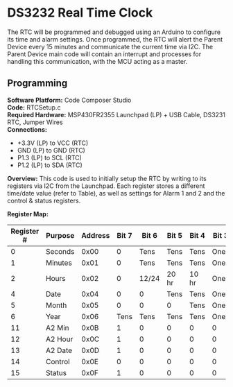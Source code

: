 # DS3232 Real Time Clock
The RTC will be programmed and debugged using an Arduino to configure its time and alarm settings. Once programmed, the RTC will alert the Parent Device every 15 minutes and communicate the current time via I2C. The Parent Device main code will contain an interrupt and processes for handling this communication, with the MCU acting as a master.


## Programming

**Software Platform:** Code Composer Studio \
**Code:** RTCSetup.c \
**Required Hardware:** MSP430FR2355 Launchpad (LP) + USB Cable, DS3231 RTC, Jumper Wires \
**Connections:**
- +3.3V (LP) to VCC (RTC) 
- GND (LP) to GND (RTC) 
- P1.3 (LP) to SCL (RTC) 
- P1.2 (LP) to SDA (RTC)
  
**Overview:** 
This code is used to initially setup the RTC by writing to its registers via I2C from the Launchpad. Each register stores a different time/date value (refer to Table), as well as settings for Alarm 1 and 2 and the control & status registers. 

**Register Map:**

| Register # | Purpose | Address | Bit 7 | Bit 6 | Bit 5 | Bit 4 | Bit 3 | Bit 2 | Bit 1 | Bit 0 |
|------------|---------|---------|-------|-------|-------|-------|-------|-------|-------|-------|
|      0     | Seconds |  0x00   |   0   | Tens  | Tens  | Tens  | Ones  | Ones  | Ones  | Ones  |
|      1     | Minutes |  0x01   |   0   | Tens  | Tens  | Tens  | Ones  | Ones  | Ones  | Ones  |
|      2     | Hours   |  0x02   |   0   | 12/24 | 20 hr | 10 hr | Ones  | Ones  | Ones  | Ones  |
|      4     | Date    |  0x04   |   0   |   0   | Tens  | Tens  | Ones  | Ones  | Ones  | Ones  |
|      5     | Month   |  0x05   |   0   |   0   |   0   | Tens  | Ones  | Ones  | Ones  | Ones  |
|      6     | Year    |  0x06   | Tens  | Tens  | Tens  | Tens  | Ones  | Ones  | Ones  | Ones  |
|     11     | A2 Min  |  0x0B   |   1   |   0   |   0   |   0   |   0   |   0   |   0   |   0   |
|     12     | A2 Hour |  0x0C   |   1   |   0   |   0   |   0   |   0   |   0   |   0   |   0   |
|     13     | A2 Date |  0x0D   |   1   |   0   |   0   |   0   |   0   |   0   |   0   |   0   |
|     14     | Control |  0x0E   |   0   |   0   |   0   |   0   |   0   |   1   |   1   |   0   |
|     15     | Status  |  0x0F   |   1   |   0   |   0   |   0   |   0   |   0   |  A2F  |  A1F  |
